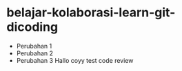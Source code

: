 # belajar-kolaborasi-learn-git-dicoding
- Perubahan 1
- Perubahan 2
- Perubahan 3
Hallo coyy test code review
